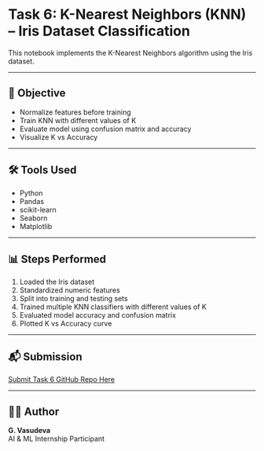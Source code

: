 # Task 6: K-Nearest Neighbors (KNN) – Iris Dataset Classification

This notebook implements the K-Nearest Neighbors algorithm using the Iris dataset.

---

## 🎯 Objective

- Normalize features before training
- Train KNN with different values of K
- Evaluate model using confusion matrix and accuracy
- Visualize K vs Accuracy

---

## 🛠 Tools Used

- Python
- Pandas
- scikit-learn
- Seaborn
- Matplotlib

---

## 📊 Steps Performed

1. Loaded the Iris dataset
2. Standardized numeric features
3. Split into training and testing sets
4. Trained multiple KNN classifiers with different values of K
5. Evaluated model accuracy and confusion matrix
6. Plotted K vs Accuracy curve

---

## 📬 Submission

[Submit Task 6 GitHub Repo Here](https://forms.gle/94m13h62D3hiVpmV6)

---

## 👨‍💻 Author

**G. Vasudeva**  
AI & ML Internship Participant
